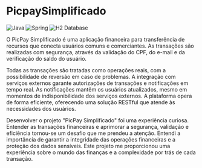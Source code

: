 # PicpaySimplificado

![Java](https://img.shields.io/badge/java-%23ED8B00.svg?style=for-the-badge&logo=openjdk&logoColor=white)
![Spring](https://img.shields.io/badge/spring-%236DB33F.svg?style=for-the-badge&logo=spring&logoColor=white)
![H2 Database](https://img.shields.io/badge/spring-%236DB33F.svg?style=for-the-badge&logo=spring&logoColor=white)



O PicPay Simplificado é uma aplicação financeira para transferência de recursos que conecta usuários comuns e comerciantes. As transações são realizadas com segurança, através da validação do CPF, do e-mail e da verificação do saldo do usuário.

Todas as transações são tratadas como operações reais, com a possibilidade de reversão em caso de problemas. A integração com serviços externos garante autorizações de transações e notificações em tempo real. As notificações mantêm os usuários atualizados, mesmo em momentos de indisponibilidade dos serviços externos. A plataforma opera de forma eficiente, oferecendo uma solução RESTful que atende às necessidades dos usuários.

Desenvolver o projeto "PicPay Simplificado" foi uma experiência curiosa. Entender as transações financeiras e aprimorar a segurança, validação e eficiência tornou-se um desafio que me prendeu a atenção.  Entendi a importância de garantir a integridade das operações financeiras e a proteção dos dados sensíveis. Este projeto me proporcionou uma experiência sobre o mundo das finanças e a complexidade por trás de cada transação.  
